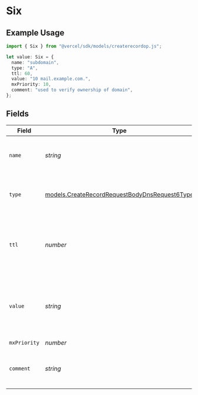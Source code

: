 # Six

## Example Usage

```typescript
import { Six } from "@vercel/sdk/models/createrecordop.js";

let value: Six = {
  name: "subdomain",
  type: "A",
  ttl: 60,
  value: "10 mail.example.com.",
  mxPriority: 10,
  comment: "used to verify ownership of domain",
};
```

## Fields

| Field                                                                                                    | Type                                                                                                     | Required                                                                                                 | Description                                                                                              | Example                                                                                                  |
| -------------------------------------------------------------------------------------------------------- | -------------------------------------------------------------------------------------------------------- | -------------------------------------------------------------------------------------------------------- | -------------------------------------------------------------------------------------------------------- | -------------------------------------------------------------------------------------------------------- |
| `name`                                                                                                   | *string*                                                                                                 | :heavy_check_mark:                                                                                       | A subdomain name or an empty string for the root domain.                                                 | subdomain                                                                                                |
| `type`                                                                                                   | [models.CreateRecordRequestBodyDnsRequest6Type](../models/createrecordrequestbodydnsrequest6type.md)     | :heavy_check_mark:                                                                                       | The type of record, it could be one of the valid DNS records.                                            |                                                                                                          |
| `ttl`                                                                                                    | *number*                                                                                                 | :heavy_minus_sign:                                                                                       | The TTL value. Must be a number between 60 and 2147483647. Default value is 60.                          | 60                                                                                                       |
| `value`                                                                                                  | *string*                                                                                                 | :heavy_check_mark:                                                                                       | An MX record specifying the mail server responsible for accepting messages on behalf of the domain name. | 10 mail.example.com.                                                                                     |
| `mxPriority`                                                                                             | *number*                                                                                                 | :heavy_check_mark:                                                                                       | N/A                                                                                                      | 10                                                                                                       |
| `comment`                                                                                                | *string*                                                                                                 | :heavy_minus_sign:                                                                                       | A comment to add context on what this DNS record is for                                                  | used to verify ownership of domain                                                                       |